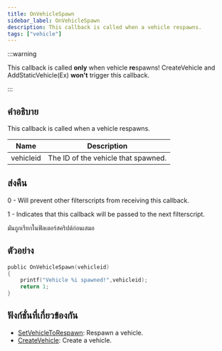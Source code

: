 ```yaml
---
title: OnVehicleSpawn
sidebar_label: OnVehicleSpawn
description: This callback is called when a vehicle respawns.
tags: ["vehicle"]
---
```


:::warning

This callback is called **only** when vehicle **re**spawns! CreateVehicle and AddStaticVehicle(Ex) **won't** trigger this callback.

:::

## คำอธิบาย

This callback is called when a vehicle respawns.

| Name      | Description                         |
| --------- | ----------------------------------- |
| vehicleid | The ID of the vehicle that spawned. |

## ส่งคืน

0 - Will prevent other filterscripts from receiving this callback.

1 - Indicates that this callback will be passed to the next filterscript.

มันถูกเรียกในฟิลเตอร์สคริปต์ก่อนเสมอ

## ตัวอย่าง

```c
public OnVehicleSpawn(vehicleid)
{
    printf("Vehicle %i spawned!",vehicleid);
    return 1;
}
```

## ฟังก์ชั่นที่เกี่ยวข้องกัน

- [SetVehicleToRespawn](../../scripting/functions/SetVehicleToRespawn.md): Respawn a vehicle.
- [CreateVehicle](../../scripting/functions/CreateVehicle.md): Create a vehicle.
